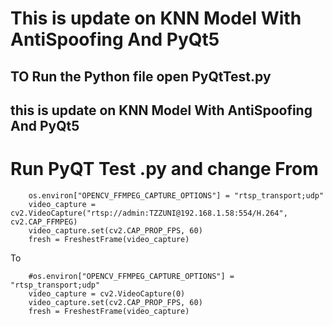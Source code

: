 # This is update on KNN Model With AntiSpoofing And PyQt5

## TO Run the Python file open PyQtTest.py 

## this is update on KNN Model With AntiSpoofing And PyQt5

# Run PyQT Test .py and change From
        os.environ["OPENCV_FFMPEG_CAPTURE_OPTIONS"] = "rtsp_transport;udp"
        video_capture = cv2.VideoCapture("rtsp://admin:TZZUNI@192.168.1.58:554/H.264", cv2.CAP_FFMPEG)
        video_capture.set(cv2.CAP_PROP_FPS, 60) 
        fresh = FreshestFrame(video_capture) 
        
To 
        
        #os.environ["OPENCV_FFMPEG_CAPTURE_OPTIONS"] = "rtsp_transport;udp"
        video_capture = cv2.VideoCapture(0)
        video_capture.set(cv2.CAP_PROP_FPS, 60) 
        fresh = FreshestFrame(video_capture) 

